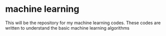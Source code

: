 # machine learning
This will be the repository for my machine learning codes. These codes are written to understand the basic machine learning algorithms
